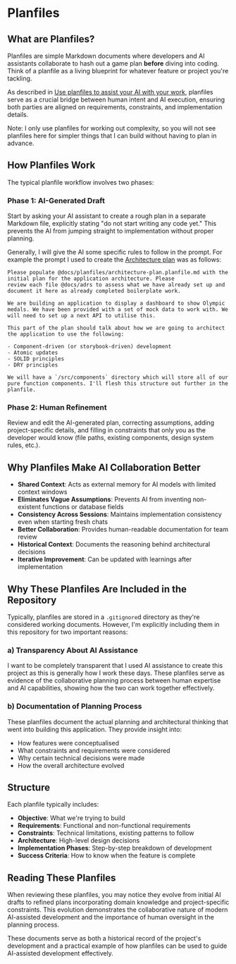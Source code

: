 # Planfiles

## What are Planfiles?

Planfiles are simple Markdown documents where developers and AI assistants collaborate to hash out a game plan **before**
diving into coding. Think of a planfile as a living blueprint for whatever feature or project you're tackling.

As described in [Use planfiles to assist your AI with your work](https://www.foxleigh.me/technically-minded/use-planfiles-to-assist-your-ai-with-your-work),
planfiles serve as a crucial bridge between human intent and AI execution, ensuring both parties are aligned on requirements,
constraints, and implementation details.

Note: I only use planfiles for working out complexity, so you will not see planfiles here for simpler things that I can 
build without having to plan in advance.

## How Planfiles Work

The typical planfile workflow involves two phases:

### Phase 1: AI-Generated Draft

Start by asking your AI assistant to create a rough plan in a separate Markdown file, explicitly stating 
"do not start writing any code yet." This prevents the AI from jumping straight to implementation without proper planning.

Generally, I will give the AI some specific rules to follow in the prompt. For example the prompt I used to create the
[Architecture plan](./architecture-plan.planfile.md) was as follows:

```text
Please populate @docs/planfiles/architecture-plan.planfile.md with the initial plan for the application architecture. Please
review each file @docs/adrs to assess what we have already set up and document it here as already completed boilerplate work.

We are building an application to display a dashboard to show Olympic medals. We have been provided with a set of mock data to work with. We will need to set up a next API to utilise this.

This part of the plan should talk about how we are going to architect the application to use the following:

- Component-driven (or storybook-driven) development
- Atomic updates
- SOLID principles
- DRY principles

We will have a `/src/components` directory which will store all of our pure function components. I'll flesh this structure out further in the planfile.
```

### Phase 2: Human Refinement

Review and edit the AI-generated plan, correcting assumptions, adding project-specific details, and filling in constraints 
that only you as the developer would know (file paths, existing components, design system rules, etc.).

## Why Planfiles Make AI Collaboration Better

- **Shared Context**: Acts as external memory for AI models with limited context windows
- **Eliminates Vague Assumptions**: Prevents AI from inventing non-existent functions or database fields
- **Consistency Across Sessions**: Maintains implementation consistency even when starting fresh chats
- **Better Collaboration**: Provides human-readable documentation for team review
- **Historical Context**: Documents the reasoning behind architectural decisions
- **Iterative Improvement**: Can be updated with learnings after implementation

## Why These Planfiles Are Included in the Repository

Typically, planfiles are stored in a `.gitignore`d directory as they're considered working documents. However,
I'm explicitly including them in this repository for two important reasons:

### a) Transparency About AI Assistance

I want to be completely transparent that I used AI assistance to create this project as this is generally how I work these days.
These planfiles serve as evidence of the collaborative planning process between human expertise and AI capabilities,
showing how the two can work together effectively.

### b) Documentation of Planning Process

These planfiles document the actual planning and architectural thinking that went into building this application. They provide insight into:

- How features were conceptualised
- What constraints and requirements were considered
- Why certain technical decisions were made
- How the overall architecture evolved

## Structure

Each planfile typically includes:

- **Objective**: What we're trying to build
- **Requirements**: Functional and non-functional requirements
- **Constraints**: Technical limitations, existing patterns to follow
- **Architecture**: High-level design decisions
- **Implementation Phases**: Step-by-step breakdown of development
- **Success Criteria**: How to know when the feature is complete

## Reading These Planfiles

When reviewing these planfiles, you may notice they evolve from initial AI drafts to refined plans incorporating domain
knowledge and project-specific constraints. This evolution demonstrates the collaborative nature of modern AI-assisted
development and the importance of human oversight in the planning process.

These documents serve as both a historical record of the project's development and a practical example of how planfiles 
can be used to guide AI-assisted development effectively.
